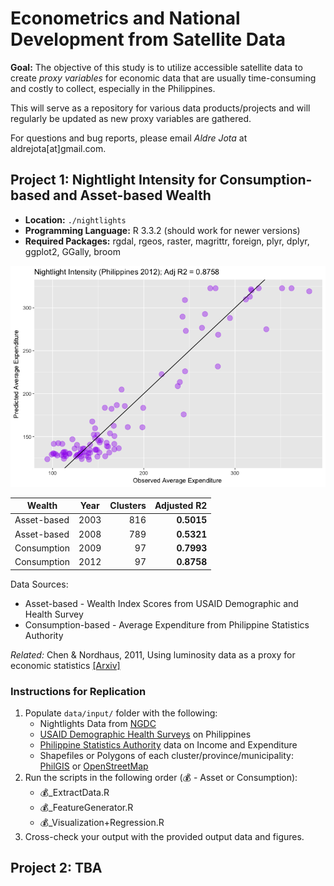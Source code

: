 # Econometrics and National Development from Satellite Data

**Goal:** The objective of this study is to utilize accessible satellite data to create *proxy variables* for economic data that are usually time-consuming and costly to collect, especially in the Philippines. 

This will serve as a repository for various data products/projects and will regularly be updated as new proxy variables are gathered.

For questions and bug reports, please email *Aldre Jota* at aldrejota[at]gmail.com.

## Project 1: Nightlight Intensity for Consumption-based and Asset-based Wealth

* **Location:** ```./nightlights```
* **Programming Language:** R 3.3.2 (should work for newer versions)
* **Required Packages:** rgdal, rgeos, raster, magrittr, foreign, plyr, dplyr, ggplot2, GGally, broom

![Regression on Expenditure](https://github.com/aldrejota/satellite-econometrics/blob/master/figures/nightlight_regression_2012.png)

| Wealth   | Year        | Clusters  | Adjusted R2|
| ---------|:-------:| -----:|-----------:|
| Asset-based    | 2003 | 816 |	**0.5015** |
| Asset-based    | 2008 | 789| **0.5321** |
| Consumption | 2009 | 97| **0.7993** |
| Consumption | 2012 | 97 | **0.8758** |

Data Sources:

* Asset-based - Wealth Index Scores from USAID Demographic and Health Survey
* Consumption-based - Average Expenditure from Philippine Statistics Authority 

*Related:* Chen & Nordhaus, 2011, Using luminosity data as a proxy for
economic statistics [[Arxiv]](http://www.econ.yale.edu/~nordhaus/homepage/documents/CN_lumen_PNAS_2011.pdf)

### Instructions for Replication

1. Populate ```data/input/``` folder with the following:
	* Nightlights Data from [NGDC](https://ngdc.noaa.gov/eog/dmsp/downloadV4composites.html)
	* [USAID Demographic Health Surveys](http://dhsprogram.com/data/) on Philippines
	* [Philippine Statistics Authority](https://psa.gov.ph/tags/income-and-expenditure) data on Income and Expenditure
	* Shapefiles or Polygons of each cluster/province/municipality: [PhilGIS](philgis.org) or [OpenStreetMap](https://www.openstreetmap.org)
2. Run the scripts in the following order (💰 - Asset or Consumption):
	* 💰_ExtractData.R
	* 💰_FeatureGenerator.R
	* 💰_Visualization+Regression.R
3. Cross-check your output with the provided output data and figures.

## Project 2: TBA

